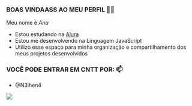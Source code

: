 ### BOAS VINDAASS AO MEU PERFIL 🫧💅

Meu nome é _Ana_

- Estou estudando na [Alura](https://www.alura.com.br)
- Estou me desenvolvendo na Linguagem JavaScript
- Utilizo esse espaço para minha organização e compartilhamento dos meus projetos desenvolvidos

### VOCÊ PODE ENTRAR EM CNTT POR: 📫

- @N3lhen4

![](https://media1.tenor.com/m/bCfpwMjfAi0AAAAC/cat-typing.gif)
